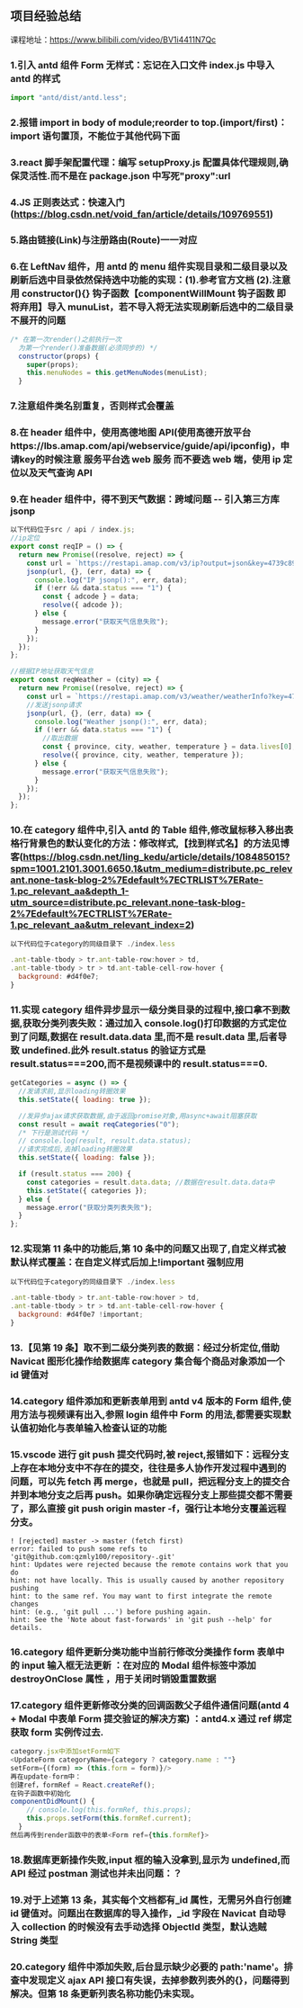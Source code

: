 ## 项目经验总结

课程地址：https://www.bilibili.com/video/BV1i4411N7Qc

### 1.引入 antd 组件 Form 无样式：忘记在入口文件 index.js 中导入 antd 的样式

```js
import "antd/dist/antd.less";
```

### 2.报错 import in body of module;reorder to top.(import/first)：import 语句置顶，不能位于其他代码下面

### 3.react 脚手架配置代理：编写 setupProxy.js 配置具体代理规则,确保灵活性.而不是在 package.json 中写死"proxy":url

### 4.JS 正则表达式：快速入门(https://blog.csdn.net/void_fan/article/details/109769551)

### 5.路由链接(Link)与注册路由(Route)一一对应

### 6.在 LeftNav 组件，用 antd 的 menu 组件实现目录和二级目录以及刷新后选中目录依然保持选中功能的实现：(1).参考官方文档 (2).注意用 constructor(){} 钩子函数【componentWillMount 钩子函数 即将弃用】导入 munuList，若不导入将无法实现刷新后选中的二级目录不展开的问题

```js
/* 在第一次render()之前执行一次
  为第一个render()准备数据(必须同步的) */
  constructor(props) {
    super(props);
    this.menuNodes = this.getMenuNodes(menuList);
  }
```

### 7.注意组件类名别重复，否则样式会覆盖

### 8.在 header 组件中，使用高德地图 API(使用高德开放平台https://lbs.amap.com/api/webservice/guide/api/ipconfig)，申请key的时候注意 服务平台选 web 服务 而不要选 web 端，使用 ip 定位以及天气查询 API

### 9.在 header 组件中，得不到天气数据：跨域问题 -- 引入第三方库 jsonp

```js
以下代码位于src / api / index.js;
//ip定位
export const reqIP = () => {
  return new Promise((resolve, reject) => {
    const url = `https://restapi.amap.com/v3/ip?output=json&key=4739c89722d5f12caf2ce96d8d022978`;
    jsonp(url, {}, (err, data) => {
      console.log("IP jsonp():", err, data);
      if (!err && data.status === "1") {
        const { adcode } = data;
        resolve({ adcode });
      } else {
        message.error("获取天气信息失败");
      }
    });
  });
};

//根据IP地址获取天气信息
export const reqWeather = (city) => {
  return new Promise((resolve, reject) => {
    const url = `https://restapi.amap.com/v3/weather/weatherInfo?key=4739c89722d5f12caf2ce96d8d022978&output=json&city=${city}&extentions=base`;
    //发送jsonp请求
    jsonp(url, {}, (err, data) => {
      console.log("Weather jsonp():", err, data);
      if (!err && data.status === "1") {
        //取出数据
        const { province, city, weather, temperature } = data.lives[0];
        resolve({ province, city, weather, temperature });
      } else {
        message.error("获取天气信息失败");
      }
    });
  });
};
```

### 10.在 category 组件中,引入 antd 的 Table 组件,修改鼠标移入移出表格行背景色的默认变化的方法：修改样式,【找到样式名】的方法见博客(https://blog.csdn.net/ling_kedu/article/details/108485015?spm=1001.2101.3001.6650.1&utm_medium=distribute.pc_relevant.none-task-blog-2%7Edefault%7ECTRLIST%7ERate-1.pc_relevant_aa&depth_1-utm_source=distribute.pc_relevant.none-task-blog-2%7Edefault%7ECTRLIST%7ERate-1.pc_relevant_aa&utm_relevant_index=2)

```js
以下代码位于category的同级目录下 ./index.less

.ant-table-tbody > tr.ant-table-row:hover > td,
.ant-table-tbody > tr > td.ant-table-cell-row-hover {
  background: #d4f0e7;
}

```

### 11.实现 category 组件异步显示一级分类目录的过程中,接口拿不到数据,获取分类列表失败：通过加入 console.log()打印数据的方式定位到了问题,数据在 result.data.data 里,而不是 result.data 里,后者导致 undefined.此外 result.status 的验证方式是 result.status===200,而不是视频课中的 result.status===0.

```js
getCategories = async () => {
  //发请求前,显示loading转圈效果
  this.setState({ loading: true });

  //发异步ajax请求获取数据,由于返回promise对象,用async+await阻塞获取
  const result = await reqCategories("0");
  /* 下行是测试代码 */
  // console.log(result, result.data.status);
  //请求完成后,去掉loading转圈效果
  this.setState({ loading: false });

  if (result.status === 200) {
    const categories = result.data.data; //数据在result.data.data中
    this.setState({ categories });
  } else {
    message.error("获取分类列表失败");
  }
};
```

### 12.实现第 11 条中的功能后,第 10 条中的问题又出现了,自定义样式被默认样式覆盖：在自定义样式后加上!important 强制应用

```js
以下代码位于category的同级目录下 ./index.less

.ant-table-tbody > tr.ant-table-row:hover > td,
.ant-table-tbody > tr > td.ant-table-cell-row-hover {
  background: #d4f0e7 !important;
}

```

### 13.【见第 19 条】取不到二级分类列表的数据：经过分析定位,借助 Navicat 图形化操作给数据库 category 集合每个商品对象添加一个 id 键值对

### 14.category 组件添加和更新表单用到 antd v4 版本的 Form 组件,使用方法与视频课有出入,参照 login 组件中 Form 的用法,都需要实现默认值初始化与表单输入检查认证的功能

### 15.vscode 进行 git push 提交代码时,被 reject,报错如下：远程分支上存在本地分支中不存在的提交，往往是多人协作开发过程中遇到的问题，可以先 fetch 再 merge，也就是 pull，把远程分支上的提交合并到本地分支之后再 push。如果你确定远程分支上那些提交都不需要了，那么直接 git push origin master -f，强行让本地分支覆盖远程分支。

```shell
! [rejected] master -> master (fetch first)
error: failed to push some refs to 'git@github.com:qzmly100/repository-.git'
hint: Updates were rejected because the remote contains work that you do
hint: not have locally. This is usually caused by another repository pushing
hint: to the same ref. You may want to first integrate the remote changes
hint: (e.g., 'git pull ...') before pushing again.
hint: See the 'Note about fast-forwards' in 'git push --help' for details.
```

### 16.category 组件更新分类功能中当前行修改分类操作 form 表单中的 input 输入框无法更新 ：在对应的 Modal 组件标签中添加 destroyOnClose 属性 ，用于关闭时销毁重置数据

### 17.category 组件更新修改分类的回调函数父子组件通信问题(antd 4 + Modal 中表单 Form 提交验证的解决方案) ：antd4.x 通过 ref 绑定获取 form 实例传过去.

```js
category.jsx中添加setForm如下
<UpdateForm categoryName={category ? category.name : ""}
setForm={(form) => (this.form = form)}/>
再在update-form中：
创建ref，formRef = React.createRef();
在钩子函数中初始化
componentDidMount() {
    // console.log(this.formRef, this.props);
    this.props.setForm(this.formRef.current);
  }
然后再传到render函数中的表单<Form ref={this.formRef}>
```

### 18.数据库更新操作失败,input 框的输入没拿到,显示为 undefined,而 API 经过 postman 测试也并未出问题：？

### 19.对于上述第 13 条，其实每个文档都有\_id 属性，无需另外自行创建 id 键值对。问题出在数据库的导入操作，\_id 字段在 Navicat 自动导入 collection 的时候没有去手动选择 ObjectId 类型，默认选贼 String 类型

### 20.category 组件中添加失败,后台显示缺少必要的 path:'name'。排查中发现定义 ajax API 接口有失误，去掉参数列表外的{}，问题得到解决。但第 18 条更新列表名称功能仍未实现。
